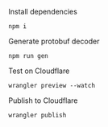 
Install dependencies
```
npm i
```

Generate protobuf decoder
```
npm run gen
```

Test on Cloudflare
```
wrangler preview --watch
```

Publish to Cloudflare
```
wrangler publish
```